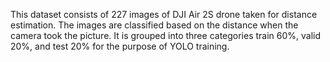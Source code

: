 This dataset consists of 227 images of DJI Air 2S drone taken for distance estimation. The images are classified based on the distance when the camera took the picture. It is grouped into three categories train 60%, valid 20%, and test 20% for the purpose of YOLO training.
